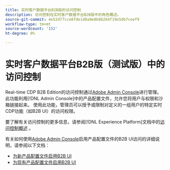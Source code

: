 ```yaml
---
title: 实时客户数据平台B2B版的访问控制
description: 访问控制在实时客户数据平台B2B版中的角色概述。
source-git-commit: 4e52d77cce8fde1d0a9e8b86264f19e5db7ceef9
workflow-type: tm+mt
source-wordcount: '152'
ht-degree: 0%

---
```


# 实时客户数据平台B2B版（测试版）中的访问控制

Real-time CDP B2B Edition的访问控制通过[Adobe Admin Console](http://adminconsole.adobe.com)进行管理。 此功能利用[!DNL Admin Console]中的产品配置文件，允许您将用户与权限和沙箱链接起来。 使用此功能，管理员可以授予或限制对定义的一组用户的特定实时CDP功能（如B2B UI）的访问权限。

要了解有关访问控制的更多信息，请参阅[!DNL Experience Platform]文档中的[访问控制概述](../../access-control/home.md) 。

有关如何使用[Adobe Admin Console](http://adminconsole.adobe.com)启用产品配置文件的B2B UI访问的详细说明，请参阅以下文档：

* [为新产品配置文件启用B2B UI](../../access-control/ui/create-profile.md)
* [为现有产品配置文件启用B2B UI](../../access-control/ui/details-and-services.md)